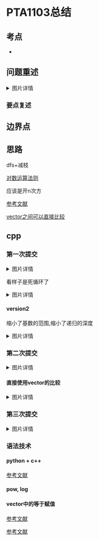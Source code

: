 # PTA1103总结
## 考点
+ 


## 问题重述

<details><summary>图片详情</summary><img src="https://raw.githubusercontent.com/ednow/cloudimg/main/githubio/20210823212539.png" alt="找不到图片(Image not found)" onerror="this.onerror=null;this.src='https://gitee.com/ednow/cloudimg/raw/main/githubio/20210823212539.png';" /></details>

### 要点复述

## 边界点

## 思路
<!-- 求通项? -->
dfs+减枝

[对数运算法则](https://baike.baidu.com/item/%E5%AF%B9%E6%95%B0%E8%BF%90%E7%AE%97%E6%B3%95%E5%88%99/18881641?fr=aladdin)

应该是开n次方

[参考文献](https://blog.csdn.net/sunshine_critical/article/details/84940105)

[vector之间可以直接比较](https://blog.csdn.net/sunshine_critical/article/details/84940105)
## cpp

### 第一次提交
<details><summary>图片详情</summary><img src="https://raw.githubusercontent.com/ednow/cloudimg/main/githubio/20210823225520.png" alt="找不到图片(Image not found)" onerror="this.onerror=null;this.src='https://gitee.com/ednow/cloudimg/raw/main/githubio/20210823225520.png';" /></details>

看样子是死循环了

<details><summary>图片详情</summary><img src="https://raw.githubusercontent.com/ednow/cloudimg/main/githubio/20210823225849.png" alt="找不到图片(Image not found)" onerror="this.onerror=null;this.src='https://gitee.com/ednow/cloudimg/raw/main/githubio/20210823225849.png';" /></details>

#### version2
缩小了基数的范围,缩小了递归的深度

<details><summary>图片详情</summary><img src="https://raw.githubusercontent.com/ednow/cloudimg/main/githubio/20210824143007.png" alt="找不到图片(Image not found)" onerror="this.onerror=null;this.src='https://gitee.com/ednow/cloudimg/raw/main/githubio/20210824143007.png';" /></details>

### 第二次提交

<details><summary>图片详情</summary><img src="https://raw.githubusercontent.com/ednow/cloudimg/main/githubio/20210824153942.png" alt="找不到图片(Image not found)" onerror="this.onerror=null;this.src='https://gitee.com/ednow/cloudimg/raw/main/githubio/20210824153942.png';" /></details>

#### 直接使用vector的比较
<details><summary>图片详情</summary><img src="https://raw.githubusercontent.com/ednow/cloudimg/main/githubio/20210824174308.png" alt="找不到图片(Image not found)" onerror="this.onerror=null;this.src='https://gitee.com/ednow/cloudimg/raw/main/githubio/20210824174308.png';" /></details>

### 第三次提交
<details><summary>图片详情</summary><img src="https://raw.githubusercontent.com/ednow/cloudimg/main/githubio/20210824175212.png" alt="找不到图片(Image not found)" onerror="this.onerror=null;this.src='https://gitee.com/ednow/cloudimg/raw/main/githubio/20210824175212.png';" /></details>


### 语法技术

#### python + c++
[参考文献](https://stackoverflow.com/questions/33799933/fast-logarithm-calculation)

#### pow, log

#### vector中的等于赋值
[参考文献](https://blog.csdn.net/u013992365/article/details/74276103)

[参考文献](http://www.cplusplus.com/reference/vector/vector/operator=/)